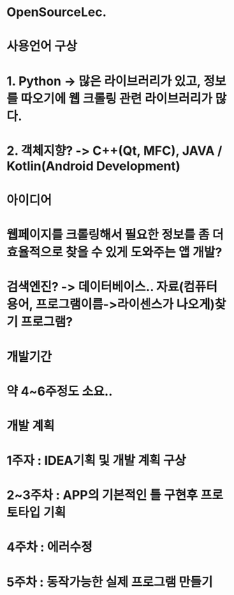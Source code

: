 # OpenSourceLec.

# 사용언어 구상
# 1. Python -> 많은 라이브러리가 있고, 정보를 따오기에 웹 크롤링 관련 라이브러리가 많다.
# 2. 객체지향? -> C++(Qt, MFC), JAVA / Kotlin(Android Development) 

# 아이디어
# 웹페이지를 크롤링해서 필요한 정보를 좀 더 효율적으로 찾을 수 있게 도와주는 앱 개발?
# 검색엔진? -> 데이터베이스.. 자료(컴퓨터용어, 프로그램이름->라이센스가 나오게)찾기 프로그램?
# 

# 개발기간
# 약 4~6주정도 소요..

# 개발 계획
# 1주자 : IDEA기획 및 개발 계획 구상
# 2~3주차 : APP의 기본적인 틀 구현후 프로토타입 기획
# 4주차 : 에러수정
# 5주차 : 동작가능한 실제 프로그램 만들기

